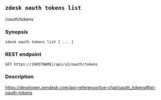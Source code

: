 ## `zdesk oauth tokens list`

/oauth/tokens

### Synopsis

    zdesk oauth tokens list [ ... ]

### REST endpoint

    GET https://{HOSTNAME}/api/v2/oauth/tokens

### Description

https://developer.zendesk.com/api-reference/live-chat/oauth_tokens#list-oauth-tokens

